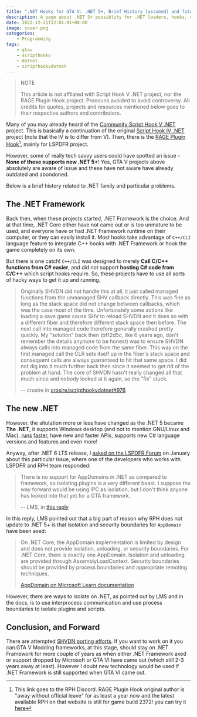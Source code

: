 ```yaml
---
title: ".NET Hooks for GTA V: .NET 5+, Brief History (assumed) and future"
description: A page about .NET 5+ possiblity for .NET loaders, hooks, etc., and all other techinical difficulities around these projects
date: 2022-12-21T12:01:01+08:00
image: cover.png
categories:
    - Programming
tags:
    - gtav
    - scripthookv
    - dotnet
    - scripthookvdotnet
---
```


> NOTE
>
> This article is not affliated with Script Hook V .NET project, nor the RAGE Plugin Hook project.
> Pronouns avoided to avoid controversy. All credits for quotes, projects and resources mentioned below goes to their respective authors and contributors.

Many of you may already heard of the [Community Script Hook V .NET](https://github.com/crosire/scripthookvdotnet) project. This is basically a continuation of the original [Script Hook IV .NET](https://github.com/HazardX/gta4_scripthookdotnet) project (note that the IV is to differ from V). Then, there is the [RAGE Plugin Hook](https://discord.gg/ragepluginhook)[^1], mainly for LSPDFR project.

However, some of really tech savvy users could have spotted an issue - **None of these supports new .NET 5+**! Yes, GTA V projects above absolutely are aware of issue and these have not aware have already outdated and abondoned.

Below is a brief history related to .NET family and particular problems.

## The .NET Framework

Back then, when these projects started, .NET Framework is the choice. And at that time, .NET Core either have not came out or is too unmature to be used, and everyone have or had .NET Framework runtime on their computer, or they can easily install it. Most hooks take advantage of `C++/CLI` language feature to integrate C++ hooks with .NET Framework or hook the game completely on its own.

But there is one catch! `C++/CLI` was designed to merely **Call C/C++ functions from C# easier**, and did not support **hosting C# code from C/C++** which script hooks require. So, these projects have to use all sorts of hacky ways to get it up and running.

> Originally SHVDN did not handle this at all, it just called managed functions from the unmanaged SHV callback directly. This was fine as long as the stack space did not change between callbacks, which was the case most of the time. Unfortunately some actions like loading a save game cause SHV to reload SHVDN and it does so with a different fiber and therefore different stack space then before. The next call into managed code therefore generally crashed pretty quickly. My "solution" back then (bf12d5c, like 6 years ago, don't remember the details anymore to be honest) was to ensure SHVDN always calls into managed code from the same fiber. This way on the first managed call the CLR sets itself up in the fiber's stack space and consequent calls are always guaranteed to hit that same space. I did not dig into it much further back then since it seemed to get rid of the problem at hand. The core of SHVDN hasn't really changed all that much since and nobody looked at it again, so the "fix" stuck.
>
> -- crosire in [crosire/scripthookvdotnet#976](https://github.com/crosire/scripthookvdotnet/issues/976)

## The new .NET

However, the situtation more or less have changed as the .NET 5 became **The .NET**, it supports Windows desktop (and not to mention GNU/Linux and Mac), [runs](https://softwarehut.com/blog/tech/net-core-vs-net-framework-testing-performance) [faster](https://devblogs.microsoft.com/dotnet/performance-improvements-in-net-5/), have new and faster APIs, supports new C# language versions and features and even more!

Anyway, after .NET 6 LTS release, I [asked on the LSPDFR Forum](https://www.lcpdfr.com/forums/topic/119555-why-script-hooks-and-mod-frameworks-for-gta-still-uses-net-framework/) on January about this particular issue, where one of the developers who works with LSPDFR and RPH team responded:

> There is no support for AppDomains in .NET as compared to framework, so isolating plugins is a very different beast. I suppose the way forward would be using IPC as isolation, but I don't think anyone has looked into that yet for a GTA framework.
>
> -- LMS, in [this reply](https://www.lcpdfr.com/forums/topic/119555-why-script-hooks-and-mod-frameworks-for-gta-still-uses-net-framework/?do=findComment&comment=706905)

In this reply, LMS pointed out that a big part of reason why RPH does not update to .NET 5+ is that isolation and security boundaries for `AppDomain` have been axed:

> On .NET Core, the AppDomain implementation is limited by design and does not provide isolation, unloading, or security boundaries. For .NET Core, there is exactly one AppDomain. Isolation and unloading are provided through AssemblyLoadContext. Security boundaries should be provided by process boundaries and appropriate remoting techniques.
>
> [AppDomain on Microsoft Learn documentation](https://learn.microsoft.com/en-us/dotnet/api/system.appdomain?view=net-7.0#remarks)

However, there are ways to isolate on .NET, as pointed out by LMS and in the docs, is to use interprocess communication and use process boundaries to isolate plugins and scripts.

## Conclusion, and Forward

There are attempted [SHVDN porting efforts](https://github.com/crosire/scripthookvdotnet/pull/1118). If you want to work on it you can.GTA V Modding frameworks, at this stage, should stay on .NET Framework for more couple of years as when either .NET Framework axed or support dropped by Microsoft or GTA VI have came out (which still 2-3 years away at least). However I doubt new technology would be used if .NET Framework is still supported when GTA VI came out.

[^1]: This link goes to the RPH Discord. RAGE Plugin Hook original author is "away without official leave" for as least a year now and the latest available RPH on that website is still for game build 2372! you can try it [here](https://ragepluginhook.net)